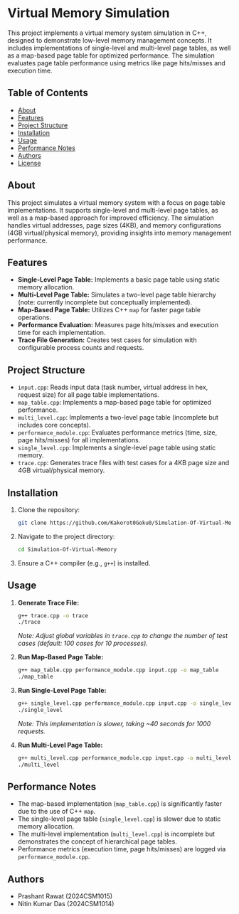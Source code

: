 # Virtual Memory Simulation

This project implements a virtual memory system simulation in C++, designed to demonstrate low-level memory management concepts. It includes implementations of single-level and multi-level page tables, as well as a map-based page table for optimized performance. The simulation evaluates page table performance using metrics like page hits/misses and execution time.

## Table of Contents
- [About](#about)
- [Features](#features)
- [Project Structure](#project-structure)
- [Installation](#installation)
- [Usage](#usage)
- [Performance Notes](#performance-notes)
- [Authors](#authors)
- [License](#license)

## About
This project simulates a virtual memory system with a focus on page table implementations. It supports single-level and multi-level page tables, as well as a map-based approach for improved efficiency. The simulation handles virtual addresses, page sizes (4KB), and memory configurations (4GB virtual/physical memory), providing insights into memory management performance.

## Features
- **Single-Level Page Table:** Implements a basic page table using static memory allocation.
- **Multi-Level Page Table:** Simulates a two-level page table hierarchy (note: currently incomplete but conceptually implemented).
- **Map-Based Page Table:** Utilizes C++ `map` for faster page table operations.
- **Performance Evaluation:** Measures page hits/misses and execution time for each implementation.
- **Trace File Generation:** Creates test cases for simulation with configurable process counts and requests.

## Project Structure
- `input.cpp`: Reads input data (task number, virtual address in hex, request size) for all page table implementations.
- `map_table.cpp`: Implements a map-based page table for optimized performance.
- `multi_level.cpp`: Implements a two-level page table (incomplete but includes core concepts).
- `performance_module.cpp`: Evaluates performance metrics (time, size, page hits/misses) for all implementations.
- `single_level.cpp`: Implements a single-level page table using static memory.
- `trace.cpp`: Generates trace files with test cases for a 4KB page size and 4GB virtual/physical memory.

## Installation
1. Clone the repository:
   ```bash
   git clone https://github.com/Kakorot0Goku0/Simulation-Of-Virtual-Memory.git
   ```
2. Navigate to the project directory:
   ```bash
   cd Simulation-Of-Virtual-Memory
   ```
3. Ensure a C++ compiler (e.g., `g++`) is installed.

## Usage
1. **Generate Trace File:**
   ```bash
   g++ trace.cpp -o trace
   ./trace
   ```
   *Note: Adjust global variables in `trace.cpp` to change the number of test cases (default: 100 cases for 10 processes).*

2. **Run Map-Based Page Table:**
   ```bash
   g++ map_table.cpp performance_module.cpp input.cpp -o map_table
   ./map_table
   ```

3. **Run Single-Level Page Table:**
   ```bash
   g++ single_level.cpp performance_module.cpp input.cpp -o single_level
   ./single_level
   ```
   *Note: This implementation is slower, taking ~40 seconds for 1000 requests.*

4. **Run Multi-Level Page Table:**
   ```bash
   g++ multi_level.cpp performance_module.cpp input.cpp -o multi_level
   ./multi_level
   ```

## Performance Notes
- The map-based implementation (`map_table.cpp`) is significantly faster due to the use of C++ `map`.
- The single-level page table (`single_level.cpp`) is slower due to static memory allocation.
- The multi-level implementation (`multi_level.cpp`) is incomplete but demonstrates the concept of hierarchical page tables.
- Performance metrics (execution time, page hits/misses) are logged via `performance_module.cpp`.

## Authors
- Prashant Rawat (2024CSM1015)
- Nitin Kumar Das (2024CSM1014)
